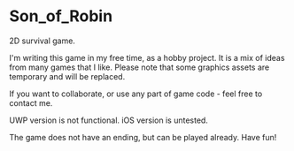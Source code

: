 # Son_of_Robin
2D survival game.

I'm writing this game in my free time, as a hobby project. It is a mix of ideas from many games that I like.
Please note that some graphics assets are temporary and will be replaced.

If you want to collaborate, or use any part of game code - feel free to contact me.

UWP version is not functional. iOS version is untested.

The game does not have an ending, but can be played already. Have fun!

